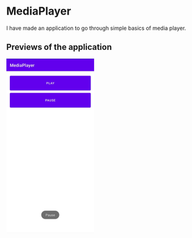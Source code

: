 # MediaPlayer

I have made an application to go through simple basics of media player.<br>

## Previews of the application

<img title="" src="https://raw.githubusercontent.com/imAtulSharma/imAtulSharma/master/CDN/AndroidApplicationsPreviews/Media%20Player%20App/01.jpg" alt="" width="231">
